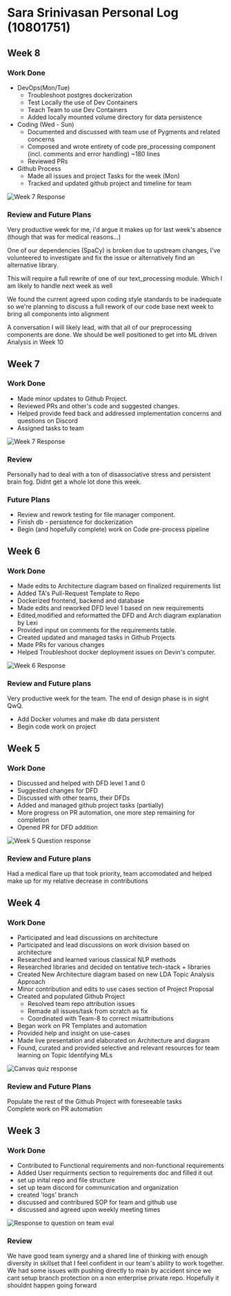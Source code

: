 # Sara Srinivasan Personal Log (10801751)

## Week 8

### Work Done

- DevOps(Mon/Tue)
  - Troubleshoot postgres dockerization
  - Test Locally the use of Dev Containers
  - Teach Team to use Dev Containers
  - Added locally mounted volume directory for data persistence
- Coding (Wed - Sun)
  - Documented and discussed with team use of Pygments and related concerns
  - Composed and wrote entirety of code pre_processing component (incl. comments and error handling) ~180 lines
  - Reviewed PRs
- Github Process
  - Made all issues and project Tasks for the week (Mon)
  - Tracked and updated github project and timeline for team

![Week 7 Response](imgs/Sara%20Srinivasan%20Week%208.png)

### Review and Future Plans

Very productive week for me, i'd argue it makes up for last week's absence (though that was for medical reasons...)

One of our dependencies (SpaCy) is broken due to upstream changes, I've volunteered to investigate and fix the issue or alternatively find an alternative library.

This will require a full rewrite of one of our text_processing module. Which I am likely to handle next week as well

We found the current agreed upon coding style standards to be inadequate so we're planning to discuss a full rework
of our code base next week to bring all components into alignment

A conversation I will likely lead, with that all of our preprocessing components are done.
We should be well positioned to get into ML driven Analysis in Week 10

## Week 7

### Work Done

- Made minor updates to Github Project.
- Reviewed PRs and other's code and suggested changes.
- Helped provide feed back and addressed implementation concerns and questions on Discord
- Assigned tasks to team

![Week 7 Response](imgs/Sara%20Srinivasan%20Week%207.png)

### Review

Personally had to deal with a ton of disassociative stress and persistent brain fog. Didnt get a whole lot done this week.

### Future Plans

- Review and rework testing for file manager component.
- Finish db - persistence for dockerization
- Begin (and hopefully complete) work on Code pre-process pipeline

## Week 6

### Work Done

- Made edits to Architecture diagram based on finalized requirements list
- Added TA's Pull-Request Template to Repo
- Dockerized frontend, backend and database
- Made edits and reworked DFD level 1 based on new requirements
- Edited,modified and reformatted the DFD and Arch diagram explanation by Lexi
- Provided input on comments for the requirements table.
- Created updated and managed tasks in Github Projects
- Made PRs for various changes
- Helped Troubleshoot docker deployment issues on Devin's computer.

![Week 6 Response](imgs/Sara%20Srinivasan%20Week%206.png)

### Review and Future plans

Very productive week for the team. The end of design phase is in sight QwQ.

- Add Docker volumes and make db data persistent
- Begin code work on project

## Week 5

### Work Done

- Discussed and helped with DFD level 1 and 0
- Suggested changes for DFD
- Discussed with other teams, their DFDs
- Added and managed github project tasks (partially)
- More progress on PR automation, one more step remaining for completion
- Opened PR for DFD addition

![Week 5 Question response](imgs/Sara%20week%205%20question%20response.png)

### Review and Future plans

Had a medical flare up that took priority, team accomodated and helped make up for my relative decrease in contributions

## Week 4

### Work Done

- Participated and lead discussions on architecture
- Participated and lead discussions on work division based on architecture
- Researched and learned various classical NLP methods
- Researched libraries and decided on tentative tech-stack + libraries
- Created New Architecture diagram based on new LDA Topic Analysis Approach
- Minor contribution and edits to use cases section of Project Proposal
- Created and populated Github Project
  - Resolved team repo attribution issues
  - Remade all issues/task from scratch as fix
  - Coordinated with Team-8 to correct misattributions
- Began work on PR Templates and automation
- Provided help and insight on use-cases
- Made live presentation and elaborated on Architecture and diagram
- Found, curated and provided selective and relevant resources for team learning on Topic Identifying MLs

![Canvas quiz response](imgs/Sara%20Srinivasan%20Week%204.png)

### Review and Future Plans

Populate the rest of the Github Project with foreseeable tasks  
Complete work on PR automation

## Week 3

### Work Done

- Contributed to Functional requirements and non-functional requirements
- Added User requirments section to requirements doc and filled it out
- set up inital repo and file structure
- set up team discord for communication and organization
- created 'logs' branch
- discussed and contribured SOP for team and github use
- discussed and agreed upon weekly meeting times

![Response to question on team eval](imgs/Sara%20Srinivasan%20Week%203.png)

### Review

We have good team synergy and a shared line of thinking with enough diversity in skillset that I feel confident in our team's ability to work together. We had some issues with pushing directly to main by accident since we cant setup branch protection on a non enterprise private repo. Hopefully it shouldnt happen going forward
